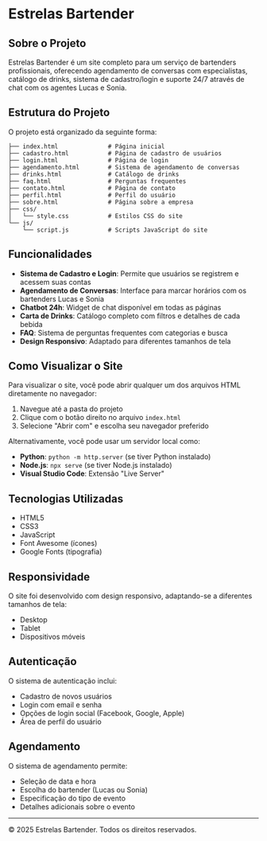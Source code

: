 # Estrelas Bartender

## Sobre o Projeto

Estrelas Bartender é um site completo para um serviço de bartenders profissionais, oferecendo agendamento de conversas com especialistas, catálogo de drinks, sistema de cadastro/login e suporte 24/7 através de chat com os agentes Lucas e Sonia.

## Estrutura do Projeto

O projeto está organizado da seguinte forma:

```
├── index.html              # Página inicial
├── cadastro.html           # Página de cadastro de usuários
├── login.html              # Página de login
├── agendamento.html        # Sistema de agendamento de conversas
├── drinks.html             # Catálogo de drinks
├── faq.html                # Perguntas frequentes
├── contato.html            # Página de contato
├── perfil.html             # Perfil do usuário
├── sobre.html              # Página sobre a empresa
├── css/
│   └── style.css           # Estilos CSS do site
└── js/
    └── script.js           # Scripts JavaScript do site
```

## Funcionalidades

- **Sistema de Cadastro e Login**: Permite que usuários se registrem e acessem suas contas
- **Agendamento de Conversas**: Interface para marcar horários com os bartenders Lucas e Sonia
- **Chatbot 24h**: Widget de chat disponível em todas as páginas
- **Carta de Drinks**: Catálogo completo com filtros e detalhes de cada bebida
- **FAQ**: Sistema de perguntas frequentes com categorias e busca
- **Design Responsivo**: Adaptado para diferentes tamanhos de tela

## Como Visualizar o Site

Para visualizar o site, você pode abrir qualquer um dos arquivos HTML diretamente no navegador:

1. Navegue até a pasta do projeto
2. Clique com o botão direito no arquivo `index.html`
3. Selecione "Abrir com" e escolha seu navegador preferido

Alternativamente, você pode usar um servidor local como:

- **Python**: `python -m http.server` (se tiver Python instalado)
- **Node.js**: `npx serve` (se tiver Node.js instalado)
- **Visual Studio Code**: Extensão "Live Server"

## Tecnologias Utilizadas

- HTML5
- CSS3
- JavaScript
- Font Awesome (ícones)
- Google Fonts (tipografia)

## Responsividade

O site foi desenvolvido com design responsivo, adaptando-se a diferentes tamanhos de tela:

- Desktop
- Tablet
- Dispositivos móveis

## Autenticação

O sistema de autenticação inclui:

- Cadastro de novos usuários
- Login com email e senha
- Opções de login social (Facebook, Google, Apple)
- Área de perfil do usuário

## Agendamento

O sistema de agendamento permite:

- Seleção de data e hora
- Escolha do bartender (Lucas ou Sonia)
- Especificação do tipo de evento
- Detalhes adicionais sobre o evento

---

© 2025 Estrelas Bartender. Todos os direitos reservados.
